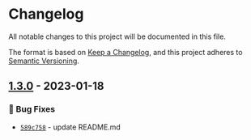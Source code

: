 # Changelog
All notable changes to this project will be documented in this file.

The format is based on [Keep a Changelog](https://keepachangelog.com/en/1.0.0/),
and this project adheres to [Semantic Versioning](https://semver.org/spec/v2.0.0.html).

## [1.3.0] - 2023-01-18
### :bug: Bug Fixes
- [`589c758`](https://github.com/clouddrove/terraform-aws-msk/commit/589c758536e2134b2c4aa3fd19823b34e5fd20c8) - update README.md


[1.3.0]: https://github.com/clouddrove/terraform-aws-msk/releases/tag/1.3.0

